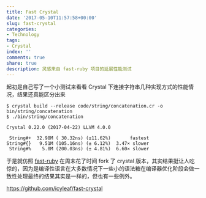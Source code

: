 ```yaml
---
title: Fast Crystal
date: '2017-05-10T11:57:58+00:00'
slug: fast-crystal
categories:
- Technology
tags:
- Crystal
index: ''
comments: true
share: true
description: 灵感来自 fast-ruby 项目的延展性能测试
---
```


起初是自己写了一个小测试来看看 Crystal 下连接字符串几种实现方式的性能情况，结果还真能区分出来

```
$ crystal build --release code/string/concatenation.cr -o bin/string/concatenation
$ ./bin/string/concatenation

Crystal 0.22.0 (2017-04-22) LLVM 4.0.0

 String#+  32.98M ( 30.32ns) (±11.62%)       fastest
String#{}   9.51M (105.16ns) (± 6.12%)  3.47× slower
 String#%    5.0M (200.03ns) (± 4.81%)  6.60× slower
```

于是就仿照 [fast-ruby](https://github.com/JuanitoFatas/fast-ruby) 在周末花了时间 fork 了 crystal 版本，其实结果挺让人吃惊的，因为是编译性语言在大多数情况下一些小的语法糖在编译器优化阶段会做一致性处理最终的结果其实是一样的，但也有一些例外。

https://github.com/icyleaf/fast-crystal
